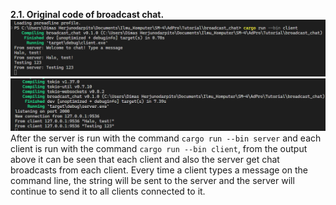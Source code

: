 **2.1. Original code of broadcast chat.**  
![](2.1.1.png)  
![](2.1.2.png)  
After the server is run with the command `cargo run --bin server` and each client is run with the command `cargo run --bin client`, from the output above it can be seen that each client and also the server get chat broadcasts from each client. Every time a client types a message on the command line, the string will be sent to the server and the server will continue to send it to all clients connected to it.  

